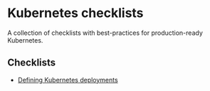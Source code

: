 # Kubernetes checklists

A collection of checklists with best-practices for production-ready Kubernetes.

## Checklists

- [Defining Kubernetes deployments](deployments.md)
